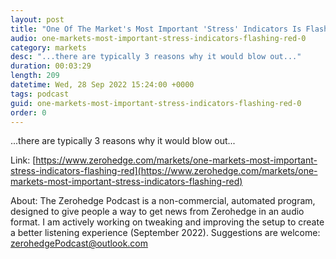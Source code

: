 ```yaml
---
layout: post
title: "One Of The Market's Most Important 'Stress' Indicators Is Flashing Red"
audio: one-markets-most-important-stress-indicators-flashing-red-0
category: markets
desc: "...there are typically 3 reasons why it would blow out..."
duration: 00:03:29
length: 209
datetime: Wed, 28 Sep 2022 15:24:00 +0000
tags: podcast
guid: one-markets-most-important-stress-indicators-flashing-red-0
order: 0
---
```

...there are typically 3 reasons why it would blow out...

Link: [https://www.zerohedge.com/markets/one-markets-most-important-stress-indicators-flashing-red](https://www.zerohedge.com/markets/one-markets-most-important-stress-indicators-flashing-red)

About: The Zerohedge Podcast is a non-commercial, automated program, designed to give people a way to get news from Zerohedge in an audio format.  I am actively working on tweaking and improving the setup to create a better listening experience (September 2022).  Suggestions are welcome: [zerohedgePodcast@outlook.com](mailto:zerohedgePodcast@outlook.com)